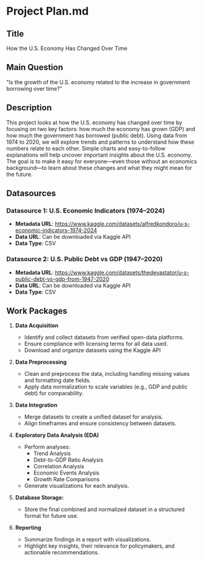 # Project Plan.md

## Title
How the U.S. Economy Has Changed Over Time

## Main Question
"Is the growth of the U.S. economy related to the increase in government borrowing over time?"

## Description
This project looks at how the U.S. economy has changed over time by focusing on two key factors: how much the economy has grown (GDP) and how much the government has borrowed (public debt). Using data from 1974 to 2020, we will explore trends and patterns to understand how these numbers relate to each other. Simple charts and easy-to-follow explanations will help uncover important insights about the U.S. economy. The goal is to make it easy for everyone—even those without an economics background—to learn about these changes and what they might mean for the future.

## Datasources
### Datasource 1: U.S. Economic Indicators (1974–2024)
- **Metadata URL**: https://www.kaggle.com/datasets/alfredkondoro/u-s-economic-indicators-1974-2024
- **Data URL**: Can be downloaded via Kaggle API
- **Data Type**: CSV

### Datasource 2: U.S. Public Debt vs GDP (1947–2020)
- **Metadata URL**: https://www.kaggle.com/datasets/thedevastator/u-s-public-debt-vs-gdp-from-1947-2020
- **Data URL**: Can be downloaded via Kaggle API
- **Data Type**: CSV


## Work Packages
1. **Data Acquisition**
   - Identify and collect datasets from verified open-data platforms.
   - Ensure compliance with licensing terms for all data used.
   - Download and organize datasets using the Kaggle API

2. **Data Preprocessing**
   - Clean and preprocess the data, including handling missing values and formatting date fields.
   - Apply data normalization to scale variables (e.g., GDP and public debt) for comparability.

3. **Data Integration**
   - Merge datasets to create a unified dataset for analysis.
   - Align timeframes and ensure consistency between datasets.

4. **Exploratory Data Analysis (EDA)**
   - Perform analyses:
      - Trend Analysis
      - Debt-to-GDP Ratio Analysis
      - Correlation Analysis
      - Economic Events Analysis
      - Growth Rate Comparisons
   - Generate visualizations for each analysis.

5. **Database Storage:**
   - Store the final combined and normalized dataset in a structured format for future use.

6. **Reporting**
   - Summarize findings in a report with visualizations.
   - Highlight key insights, their relevance for policymakers, and actionable recommendations.
